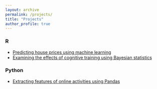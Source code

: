 ```yaml
---
layout: archive
permalink: /projects/
title: "Projects"
author_profile: true
---
```


### R
* [Predicting house prices using machine learning](http://rpubs.com/dfellman/houseprices/)
* [Examining the effects of cognitive training using Bayesian statistics](http://rpubs.com/dfellman/bayes)


### Python
* [Extracting features of online activities using Pandas](http://rpubs.com/dfellman/features)
